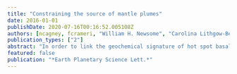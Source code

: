 ```yaml
---
title: "Constraining the source of mantle plumes"
date: 2016-01-01
publishDate: 2020-07-16T00:16:52.005108Z
authors: [ncagney, fcrameri, "William H. Newsome", "Carolina Lithgow-Bertelloni", "Aline Cotel", "Sstanley R. Hart", "John A. Whitehead"]
publication_types: ["2"]
abstract: "In order to link the geochemical signature of hot spot basalts to Earth's deep interior, it is first necessary to understand how plumes sample different regions of the mantle. Here, we investigate the relative amounts of deep and shallow mantle material that are entrained by an ascending plume and constrain its source region. The plumes are generated in a viscous syrup using an isolated heater for a range of Rayleigh numbers. The velocity fields are measured using stereoscopic Particle-Image Velocimetry, and the concept of the 'vortex ring bubble' is used to provide an objective definition of the plume geometry. Using this plume geometry, the plume composition can be analysed in terms of the proportion of material that has been entrained from different depths. We show that the plume composition can be well described using a simple empirical relationship, which depends only on a single parameter, the sampling coefficient, s(c). High-s(c) plumes are composed of material which originated from very deep in the fluid domain, while low-s(c) plumes contain material entrained from a range of depths. The analysis is also used to show that the geometry of the plume can be described using a similarity solution, in agreement with previous studies. Finally, numerical simulations are used to vary both the Rayleigh number and viscosity contrast independently. The simulations allow us to predict the value of the sampling coefficient for mantle plumes; we find that as a plume reaches the lithosphere, 90% of its composition has been derived from the lowermost 260-750 km in the mantle, and negligible amounts are derived from the shallow half of the lower mantle. This result implies that isotope geochemistry cannot provide direct information about this unsampled region, and that the various known geochemical reservoirs must lie in the deepest few hundred kilometres of the mantle. (C) 2015 The Authors. Published by Elsevier B.V."
featured: false
publication: "*Earth Planetary Science Lett.*"
---
```


